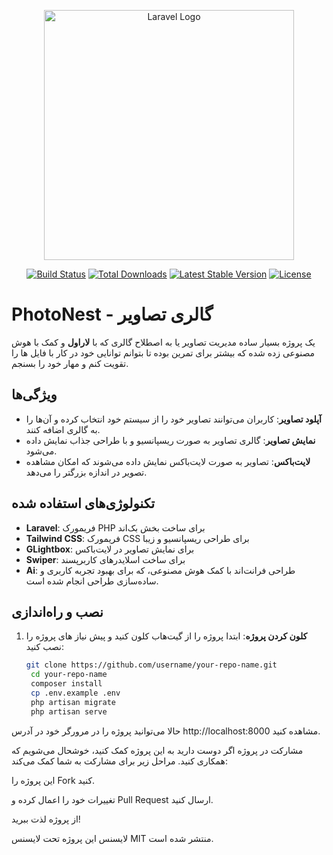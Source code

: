 <p align="center"><a href="https://laravel.com" target="_blank"><img src="https://raw.githubusercontent.com/laravel/art/master/logo-lockup/5%20SVG/2%20CMYK/1%20Full%20Color/laravel-logolockup-cmyk-red.svg" width="400" alt="Laravel Logo"></a></p>

<p align="center">
<a href="https://github.com/laravel/framework/actions"><img src="https://github.com/laravel/framework/workflows/tests/badge.svg" alt="Build Status"></a>
<a href="https://packagist.org/packages/laravel/framework"><img src="https://img.shields.io/packagist/dt/laravel/framework" alt="Total Downloads"></a>
<a href="https://packagist.org/packages/laravel/framework"><img src="https://img.shields.io/packagist/v/laravel/framework" alt="Latest Stable Version"></a>
<a href="https://packagist.org/packages/laravel/framework"><img src="https://img.shields.io/packagist/l/laravel/framework" alt="License"></a>
</p>

# PhotoNest - گالری تصاویر

یک پروژه بسیار ساده مدیریت تصاویر یا به اصطلاح گالری که با **لاراول** و کمک با هوش مصنوعی زده شده که بیشتر برای تمرین بوده تا بتوانم توانایی خود در کار با فایل ها را تقویت کنم و مهار خود را بسنجم.


## ویژگی‌ها

- **آپلود تصاویر**: کاربران می‌توانند تصاویر خود را از سیستم خود انتخاب کرده و آن‌ها را به گالری اضافه کنند.
- **نمایش تصاویر**: گالری تصاویر به صورت ریسپانسیو و با طراحی جذاب نمایش داده می‌شود.
- **لایت‌باکس**: تصاویر به صورت لایت‌باکس نمایش داده می‌شوند که امکان مشاهده تصویر در اندازه بزرگتر را می‌دهد.

## تکنولوژی‌های استفاده شده

- **Laravel**: فریمورک PHP برای ساخت بخش بک‌اند
- **Tailwind CSS**: فریمورک CSS برای طراحی ریسپانسیو و زیبا
- **GLightbox**: برای نمایش تصاویر در لایت‌باکس
- **Swiper**: برای ساخت اسلایدرهای کاربرپسند
- **Ai**: طراحی فرانت‌اند با کمک هوش مصنوعی، که برای بهبود تجربه کاربری و ساده‌سازی طراحی انجام شده است.

## نصب و راه‌اندازی

1. **کلون کردن پروژه**:
   ابتدا پروژه را از گیت‌هاب کلون کنید و پیش نیاز های پروژه را نصب کنید:

   ```bash
   git clone https://github.com/username/your-repo-name.git
    cd your-repo-name
    composer install
    cp .env.example .env
    php artisan migrate
    php artisan serve
حالا می‌توانید پروژه را در مرورگر خود در آدرس http://localhost:8000 مشاهده کنید.


مشارکت در پروژه
اگر دوست دارید به این پروژه کمک کنید، خوشحال می‌شویم که همکاری کنید. مراحل زیر برای مشارکت به شما کمک می‌کند:

این پروژه را Fork کنید.

تغییرات خود را اعمال کرده و Pull Request ارسال کنید.

از پروژه لذت ببرید!

لایسنس
این پروژه تحت لایسنس MIT منتشر شده است.
